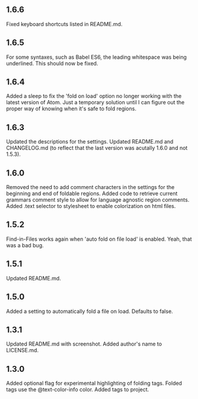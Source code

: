 ## 1.6.6
Fixed keyboard shortcuts listed in README.md.

## 1.6.5
For some syntaxes, such as Babel ES6, the leading whitespace was being underlined. This should now be fixed.

## 1.6.4
Added a sleep to fix the 'fold on load' option no longer working with the latest version of Atom. Just a temporary solution until I can figure out the proper way of knowing when it's safe to fold regions.

## 1.6.3
Updated the descriptions for the settings. Updated README.md and CHANGELOG.md (to reflect that the last version was acutally 1.6.0 and not 1.5.3).

## 1.6.0
Removed the need to add comment characters in the settings for the beginning and end of foldable regions.
Added code to retrieve current grammars comment style to allow for language agnostic region comments.
Added .text selector to stylesheet to enable colorization on html files.

## 1.5.2
Find-in-Files works again when 'auto fold on file load' is enabled. Yeah, that was a bad bug.

## 1.5.1
Updated README.md.

## 1.5.0
Added a setting to automatically fold a file on load. Defaults to false.

## 1.3.1
Updated README.md with screenshot.
Added author's name to LICENSE.md.

## 1.3.0
Added optional flag for experimental highlighting of folding tags. Folded tags use the @text-color-info color.
Added tags to project.
